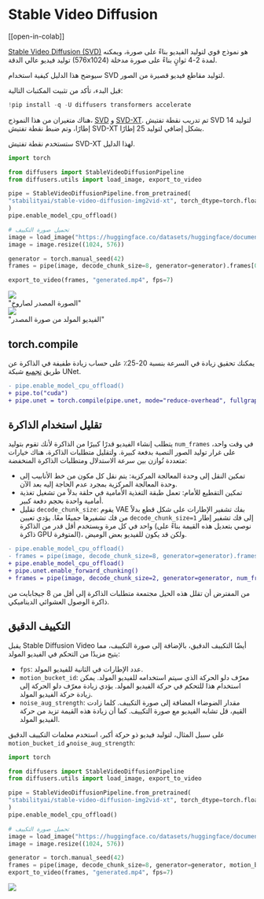 # Stable Video Diffusion

[[open-in-colab]]

[Stable Video Diffusion (SVD)](https://huggingface.co/papers/2311.15127) هو نموذج قوي لتوليد الفيديو بناءً على صورة، ويمكنه توليد فيديو عالي الدقة (576x1024) لمدة 2-4 ثوانٍ بناءً على صورة مدخلة.

سيوضح هذا الدليل كيفية استخدام SVD لتوليد مقاطع فيديو قصيرة من الصور.

قبل البدء، تأكد من تثبيت المكتبات التالية:

```py
!pip install -q -U diffusers transformers accelerate
```

هناك متغيران من هذا النموذج، [SVD](https://huggingface.co/stabilityai/stable-video-diffusion-img2vid) و [SVD-XT](https://huggingface.co/stabilityai/stable-video-diffusion-img2vid-xt). تم تدريب نقطة تفتيش SVD لتوليد 14 إطارًا، وتم ضبط نقطة تفتيش SVD-XT بشكل إضافي لتوليد 25 إطارًا.

ستستخدم نقطة تفتيش SVD-XT لهذا الدليل.

```python
import torch

from diffusers import StableVideoDiffusionPipeline
from diffusers.utils import load_image, export_to_video

pipe = StableVideoDiffusionPipeline.from_pretrained(
"stabilityai/stable-video-diffusion-img2vid-xt", torch_dtype=torch.float16, variant="fp16"
)
pipe.enable_model_cpu_offload()

# تحميل صورة التكييف
image = load_image("https://huggingface.co/datasets/huggingface/documentation-images/resolve/main/diffusers/svd/rocket.png")
image = image.resize((1024, 576))

generator = torch.manual_seed(42)
frames = pipe(image, decode_chunk_size=8, generator=generator).frames[0]

export_to_video(frames, "generated.mp4", fps=7)
```

<div class="flex gap-4">
<div>
<img class="rounded-xl" src="https://huggingface.co/datasets/huggingface/documentation-images/resolve/main/diffusers/svd/rocket.png"/>
<figcaption class="mt-2 text-center text-sm text-gray-500">"الصورة المصدر لصاروخ"</figcaption>
</div>
<div>
<img class="rounded-xl" src="https://huggingface.co/datasets/huggingface/documentation-images/resolve/main/diffusers/svd/output_rocket.gif"/>
<figcaption class="mt-2 text-center text-sm text-gray-500">"الفيديو المولد من صورة المصدر"</figcaption>
</div>
</div>

## torch.compile

يمكنك تحقيق زيادة في السرعة بنسبة 20-25٪ على حساب زيادة طفيفة في الذاكرة عن طريق [تجميع](../optimization/torch2.0#torchcompile) شبكة UNet.

```diff
- pipe.enable_model_cpu_offload()
+ pipe.to("cuda")
+ pipe.unet = torch.compile(pipe.unet, mode="reduce-overhead", fullgraph=True)
```

## تقليل استخدام الذاكرة

يتطلب إنشاء الفيديو قدرًا كبيرًا من الذاكرة لأنك تقوم بتوليد `num_frames` في وقت واحد، على غرار توليد الصور النصية بدفعة كبيرة. ولتقليل متطلبات الذاكرة، هناك خيارات متعددة تُوازن بين سرعة الاستدلال ومتطلبات الذاكرة المنخفضة:

- تمكين النقل إلى وحدة المعالجة المركزية: يتم نقل كل مكون من خط الأنابيب إلى وحدة المعالجة المركزية بمجرد عدم الحاجة إليه بعد الآن.
- تمكين التقطيع للأمام: تعمل طبقة التغذية الأمامية في حلقة بدلاً من تشغيل تغذية أمامية واحدة بحجم دفعة كبير.
- تقليل `decode_chunk_size`: يقوم VAE بفك تشفير الإطارات على شكل قطع بدلاً من فك تشفيرها جميعًا معًا. يؤدي تعيين `decode_chunk_size=1` إلى فك تشفير إطار واحد في كل مرة ويستخدم أقل قدر من الذاكرة (نوصي بتعديل هذه القيمة بناءً على ذاكرة GPU المتوفرة)، ولكن قد يكون للفيديو بعض الوميض.

```diff
- pipe.enable_model_cpu_offload()
- frames = pipe(image, decode_chunk_size=8, generator=generator).frames[0]
+ pipe.enable_model_cpu_offload()
+ pipe.unet.enable_forward_chunking()
+ frames = pipe(image, decode_chunk_size=2, generator=generator, num_frames=25).frames[0]
```

من المفترض أن تقلل هذه الحيل مجتمعة متطلبات الذاكرة إلى أقل من 8 جيجابايت من ذاكرة الوصول العشوائي الديناميكي.

## التكييف الدقيق

يقبل Stable Diffusion Video أيضًا التكييف الدقيق، بالإضافة إلى صورة التكييف، مما يتيح مزيدًا من التحكم في الفيديو المولد:

- `fps`: عدد الإطارات في الثانية للفيديو المولد.
- `motion_bucket_id`: معرّف دلو الحركة الذي سيتم استخدامه للفيديو المولد. يمكن استخدام هذا للتحكم في حركة الفيديو المولد. يؤدي زيادة معرّف دلو الحركة إلى زيادة حركة الفيديو المولد.
- `noise_aug_strength`: مقدار الضوضاء المضافة إلى صورة التكييف. كلما زادت القيم، قل تشابه الفيديو مع صورة التكييف. كما أن زيادة هذه القيمة تزيد من حركة الفيديو المولد.

على سبيل المثال، لتوليد فيديو ذو حركة أكبر، استخدم معلمات التكييف الدقيق `motion_bucket_id` و`noise_aug_strength`:

```python
import torch

from diffusers import StableVideoDiffusionPipeline
from diffusers.utils import load_image, export_to_video

pipe = StableVideoDiffusionPipeline.from_pretrained(
"stabilityai/stable-video-diffusion-img2vid-xt", torch_dtype=torch.float16, variant="fp16"
)
pipe.enable_model_cpu_offload()

# تحميل صورة التكييف
image = load_image("https://huggingface.co/datasets/huggingface/documentation-images/resolve/main/diffusers/svd/rocket.png")
image = image.resize((1024, 576))

generator = torch.manual_seed(42)
frames = pipe(image, decode_chunk_size=8, generator=generator, motion_bucket_id=180, noise_aug_strength=0.1).frames[0]
export_to_video(frames, "generated.mp4", fps=7)
```

![](https://huggingface.co/datasets/huggingface/documentation-images/resolve/main/diffusers/svd/output_rocket_with_conditions.gif)